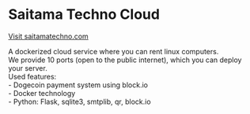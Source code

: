 # Saitama Techno Cloud
<a href="https://saitamatechno.com" target="_blank">Visit saitamatechno.com</a>
<div>A dockerized cloud service where you can rent linux computers.</div>
<div>We provide 10 ports (open to the public internet), which you can deploy your server.</div>

<div>Used features:</div>
<div> - Dogecoin payment system using block.io</div>
<div> - Docker technology</div>
<div> - Python: Flask, sqlite3, smtplib, qr, block.io</div>
